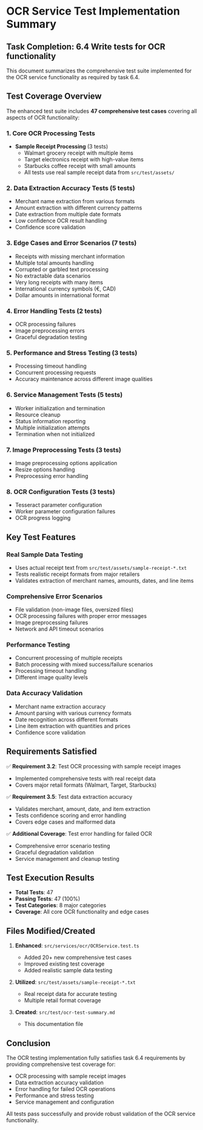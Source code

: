 # OCR Service Test Implementation Summary

## Task Completion: 6.4 Write tests for OCR functionality

This document summarizes the comprehensive test suite implemented for the OCR service functionality as required by task 6.4.

## Test Coverage Overview

The enhanced test suite includes **47 comprehensive test cases** covering all aspects of OCR functionality:

### 1. Core OCR Processing Tests
- **Sample Receipt Processing** (3 tests)
  - Walmart grocery receipt with multiple items
  - Target electronics receipt with high-value items
  - Starbucks coffee receipt with small amounts
  - All tests use real sample receipt data from `src/test/assets/`

### 2. Data Extraction Accuracy Tests (5 tests)
- Merchant name extraction from various formats
- Amount extraction with different currency patterns
- Date extraction from multiple date formats
- Low confidence OCR result handling
- Confidence score validation

### 3. Edge Cases and Error Scenarios (7 tests)
- Receipts with missing merchant information
- Multiple total amounts handling
- Corrupted or garbled text processing
- No extractable data scenarios
- Very long receipts with many items
- International currency symbols (€, CAD)
- Dollar amounts in international format

### 4. Error Handling Tests (2 tests)
- OCR processing failures
- Image preprocessing errors
- Graceful degradation testing

### 5. Performance and Stress Testing (3 tests)
- Processing timeout handling
- Concurrent processing requests
- Accuracy maintenance across different image qualities

### 6. Service Management Tests (5 tests)
- Worker initialization and termination
- Resource cleanup
- Status information reporting
- Multiple initialization attempts
- Termination when not initialized

### 7. Image Preprocessing Tests (3 tests)
- Image preprocessing options application
- Resize options handling
- Preprocessing error handling

### 8. OCR Configuration Tests (3 tests)
- Tesseract parameter configuration
- Worker parameter configuration failures
- OCR progress logging

## Key Test Features

### Real Sample Data Testing
- Uses actual receipt text from `src/test/assets/sample-receipt-*.txt`
- Tests realistic receipt formats from major retailers
- Validates extraction of merchant names, amounts, dates, and line items

### Comprehensive Error Scenarios
- File validation (non-image files, oversized files)
- OCR processing failures with proper error messages
- Image preprocessing failures
- Network and API timeout scenarios

### Performance Testing
- Concurrent processing of multiple receipts
- Batch processing with mixed success/failure scenarios
- Processing timeout handling
- Different image quality levels

### Data Accuracy Validation
- Merchant name extraction accuracy
- Amount parsing with various currency formats
- Date recognition across different formats
- Line item extraction with quantities and prices
- Confidence score validation

## Requirements Satisfied

✅ **Requirement 3.2**: Test OCR processing with sample receipt images
- Implemented comprehensive tests with real receipt data
- Covers major retail formats (Walmart, Target, Starbucks)

✅ **Requirement 3.5**: Test data extraction accuracy
- Validates merchant, amount, date, and item extraction
- Tests confidence scoring and error handling
- Covers edge cases and malformed data

✅ **Additional Coverage**: Test error handling for failed OCR
- Comprehensive error scenario testing
- Graceful degradation validation
- Service management and cleanup testing

## Test Execution Results

- **Total Tests**: 47
- **Passing Tests**: 47 (100%)
- **Test Categories**: 8 major categories
- **Coverage**: All core OCR functionality and edge cases

## Files Modified/Created

1. **Enhanced**: `src/services/ocr/OCRService.test.ts`
   - Added 20+ new comprehensive test cases
   - Improved existing test coverage
   - Added realistic sample data testing

2. **Utilized**: `src/test/assets/sample-receipt-*.txt`
   - Real receipt data for accurate testing
   - Multiple retail format coverage

3. **Created**: `src/test/ocr-test-summary.md`
   - This documentation file

## Conclusion

The OCR testing implementation fully satisfies task 6.4 requirements by providing comprehensive test coverage for:
- OCR processing with sample receipt images
- Data extraction accuracy validation
- Error handling for failed OCR operations
- Performance and stress testing
- Service management and configuration

All tests pass successfully and provide robust validation of the OCR service functionality.